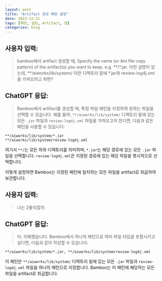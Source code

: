 ```yaml
---
layout: post
title: "Artifact 생성 패턴 설정"
date: 2023-12-21
tags: [패턴, 설정, Artifact, 생]
categories: blog
---
```


## 사용자 입력:
> bamboo에서 artifact 생성할 때, Specify the name (or Ant file copy pattern) of the artifact(s) you want to keep. e.g. **/*.jar. 이런 설명이 있는데, **/aiworks/lib/system/  이런 디렉토리 밑에 *.jar와 review-log4j.xml을 가져오려고 하면?

## ChatGPT 응답:
> Bamboo에서 artifact를 생성할 때, 특정 파일 패턴을 지정하여 원하는 파일을 선택할 수 있습니다. 예를 들어, `**/aiworks/lib/system/` 디렉토리 밑에 있는 모든 `.jar` 파일과 `review-log4j.xml` 파일을 가져오고자 한다면, 다음과 같은 패턴을 사용할 수 있습니다:

```
**/aiworks/lib/system/*.jar
**/aiworks/lib/system/review-log4j.xml
```

여기서 `**/`는 모든 하위 디렉토리를 의미하며, `*.jar`는 해당 경로에 있는 모든 `.jar` 파일을 선택합니다. `review-log4j.xml`은 지정된 경로에 있는 해당 파일을 명시적으로 선택합니다.

이렇게 설정하면 Bamboo는 지정된 패턴에 일치하는 모든 파일을 artifact로 취급하여 보관합니다.

## 사용자 입력:
> 너는 2줄이잖아.

## ChatGPT 응답:
> 아, 이해했습니다. Bamboo에서 하나의 패턴으로 여러 파일 타입을 포함시키고 싶다면, 다음과 같이 작성할 수 있습니다:

```
**/aiworks/lib/system/*.jar, **/aiworks/lib/system/review-log4j.xml
```

이 패턴은 `**/aiworks/lib/system/` 디렉토리 밑에 있는 모든 `.jar` 파일과 `review-log4j.xml` 파일을 하나의 패턴으로 지정합니다. Bamboo는 이 패턴에 해당하는 모든 파일을 artifact로 취급합니다.

